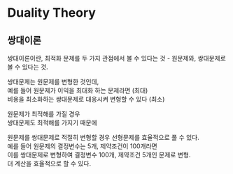 # Duality Theory

## 쌍대이론

쌍대이론이란, 최적화 문제를 두 가지 관점에서 볼 수 있다는 것 - 원문제와, 쌍대문제로 볼 수 있다는 것.

쌍대문제는 원문제를 변형한 것인데,  
예를 들어 원문제가 이익을 최대화 하는 문제라면 (최대)  
비용을 최소화하는 쌍대문제로 대응시켜 변형할 수 있다 (최소)  

원문제가 최적해를 가질 경우  
쌍대문제도 최적해를 가지기 때문에  

원문제를 쌍대문제로 적절히 변형할 경우 선형문제를 효율적으로 풀 수 있다.  
예를 들어 원문제의 결정변수는 5개, 제약조건이 100개라면  
이를 쌍대문제로 변형하여 결정변수 100개, 제약조건 5개인 문제로 변형.  
더 계산을 효율적으로 할 수 있다.  
